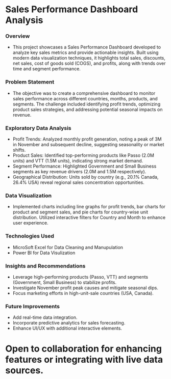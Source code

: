 
# Sales Performance Dashboard Analysis

### Overview
- This project showcases a Sales Performance Dashboard developed to analyze key sales metrics and provide actionable insights. Built using modern data visualization techniques, it highlights total sales, discounts, net sales, cost of goods sold (COGS), and profits, along with trends over time and segment performance.

### Problem Statement
- The objective was to create a comprehensive dashboard to monitor sales performance across different countries, months, products, and segments. The challenge included identifying profit trends, optimizing product sales strategies, and addressing potential seasonal impacts on revenue.

### Exploratory Data Analysis

- Profit Trends: Analyzed monthly profit generation, noting a peak of 3M in November and subsequent decline, suggesting seasonality or market shifts.
- Product Sales: Identified top-performing products like Passo (2.0M units) and VTT (1.5M units), indicating strong market demand.
- Segment Performance: Highlighted Government and Small Business segments as key revenue drivers (2.0M and 1.5M respectively).
- Geographical Distribution: Units sold by country (e.g., 20.1% Canada, 26.4% USA) reveal regional sales concentration opportunities.

### Data Visualization

- Implemented charts including line graphs for profit trends, bar charts for product and segment sales, and pie charts for country-wise unit distribution.
Utilized interactive filters for Country and Month to enhance user experience.

### Technologies Used

- MicroSoft Excel for Data Cleaning and Manupulation
- Power BI for Data Visulization

### Insights and Recommendations

- Leverage high-performing products (Passo, VTT) and segments (Government, Small Business) to stabilize profits.
- Investigate November profit peak causes and mitigate seasonal dips.
- Focus marketing efforts in high-unit-sale countries (USA, Canada).




### Future Improvements

- Add real-time data integration.
- Incorporate predictive analytics for sales forecasting.
- Enhance UI/UX with additional interactive elements.

# Open to collaboration for enhancing features or integrating with live data sources.
